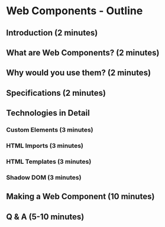 # Web Components - Outline

## Introduction (2 minutes)

## What are Web Components? (2 minutes)

## Why would you use them? (2 minutes)

## Specifications (2 minutes)

## Technologies in Detail

### Custom Elements (3 minutes)

### HTML Imports (3 minutes)

### HTML Templates (3 minutes)

### Shadow DOM (3 minutes)

## Making a Web Component (10 minutes)

## Q & A (5-10 minutes)
